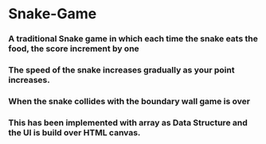 # Snake-Game
### A traditional Snake game in which each time the snake eats the food, the score increment by one
### The **speed** of the snake increases gradually as your point increases.
### When the snake collides with the boundary wall game is over
### This has been implemented with **array** as Data Structure and the UI is build over HTML **canvas**.
